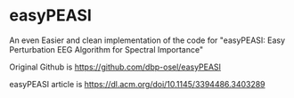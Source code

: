 # easyPEASI
An even Easier and clean implementation of the code for "easyPEASI: Easy Perturbation EEG Algorithm for Spectral Importance" 

Original Github is https://github.com/dbp-osel/easyPEASI

easyPEASI article is https://dl.acm.org/doi/10.1145/3394486.3403289

